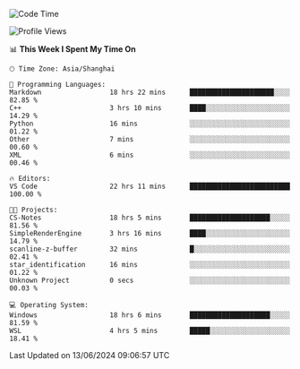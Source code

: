 <!--START_SECTION:waka-->
![Code Time](http://img.shields.io/badge/Code%20Time-1%2C774%20hrs%2058%20mins-blue)

![Profile Views](http://img.shields.io/badge/Profile%20Views-4-blue)

📊 **This Week I Spent My Time On** 

```text
🕑︎ Time Zone: Asia/Shanghai

💬 Programming Languages: 
Markdown                 18 hrs 22 mins      █████████████████████░░░░   82.85 % 
C++                      3 hrs 10 mins       ████░░░░░░░░░░░░░░░░░░░░░   14.29 % 
Python                   16 mins             ░░░░░░░░░░░░░░░░░░░░░░░░░   01.22 % 
Other                    7 mins              ░░░░░░░░░░░░░░░░░░░░░░░░░   00.60 % 
XML                      6 mins              ░░░░░░░░░░░░░░░░░░░░░░░░░   00.46 % 

🔥 Editors: 
VS Code                  22 hrs 11 mins      █████████████████████████   100.00 % 

🐱‍💻 Projects: 
CS-Notes                 18 hrs 5 mins       ████████████████████░░░░░   81.56 % 
SimpleRenderEngine       3 hrs 16 mins       ████░░░░░░░░░░░░░░░░░░░░░   14.79 % 
scanline-z-buffer        32 mins             █░░░░░░░░░░░░░░░░░░░░░░░░   02.41 % 
star_identification      16 mins             ░░░░░░░░░░░░░░░░░░░░░░░░░   01.22 % 
Unknown Project          0 secs              ░░░░░░░░░░░░░░░░░░░░░░░░░   00.03 % 

💻 Operating System: 
Windows                  18 hrs 6 mins       ████████████████████░░░░░   81.59 % 
WSL                      4 hrs 5 mins        █████░░░░░░░░░░░░░░░░░░░░   18.41 % 
```


 Last Updated on 13/06/2024 09:06:57 UTC
<!--END_SECTION:waka-->